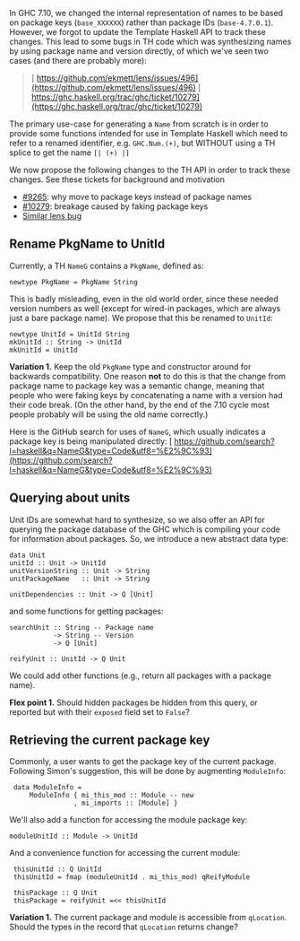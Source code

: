 
In GHC 7.10, we changed the internal representation of names to be based on package keys (`base_XXXXXX`) rather than package IDs (`base-4.7.0.1`).  However, we forgot to update the Template Haskell API to track these changes.  This lead to some bugs in TH code which was synthesizing names by using package name and version directly, of which we've seen two cases (and there are probably more):


>
>
> [
> https://github.com/ekmett/lens/issues/496](https://github.com/ekmett/lens/issues/496)
> [
> https://ghc.haskell.org/trac/ghc/ticket/10279](https://ghc.haskell.org/trac/ghc/ticket/10279)
>
>


The primary use-case for generating a `Name` from scratch is in order to provide some functions intended for use in Template Haskell which need to refer to a renamed identifier, e.g. `GHC.Num.(+)`, but WITHOUT using a TH splice to get the name `[| (+) |]`



We now propose the following changes to the TH API in order to track these changes.  See these tickets for background and motivation


- [\#9265](https://gitlab.staging.haskell.org/ghc/ghc/issues/9265): why move to package keys instead of package names
- [\#10279](https://gitlab.staging.haskell.org/ghc/ghc/issues/10279): breakage caused by faking package keys
- [ Similar lens bug](https://github.com/ekmett/lens/issues/496)

## Rename PkgName to UnitId



Currently, a TH `NameG` contains a `PkgName`, defined as:


```wiki
newtype PkgName = PkgName String
```


This is badly misleading, even in the old world order, since these needed version numbers as well (except for wired-in packages, which are always just a bare package name). We propose that this be renamed to `UnitId`:


```wiki
newtype UnitId = UnitId String
mkUnitId :: String -> UnitId
mkUnitId = UnitId
```


**Variation 1.** Keep the old `PkgName` type and constructor around for backwards compatibility.  One reason **not** to do this is that the change from package name to package key was a semantic change, meaning that people who were faking keys by concatenating a name with a version had their code break. (On the other hand, by the end of the 7.10 cycle most people probably will be using the old name correctly.)



Here is the GitHub search for uses of `NameG`, which usually indicates a package key is being manipulated directly: [
https://github.com/search?l=haskell&q=NameG&type=Code&utf8=%E2%9C%93](https://github.com/search?l=haskell&q=NameG&type=Code&utf8=%E2%9C%93)


## Querying about units



Unit IDs are somewhat hard to synthesize, so we also offer an API for querying the package database of the GHC which is compiling your code for information about packages.  So, we introduce a new abstract data type:


```wiki
data Unit
unitId :: Unit -> UnitId
unitVersionString :: Unit -> String
unitPackageName   :: Unit -> String

unitDependencies :: Unit -> Q [Unit]
```


and some functions for getting packages:


```wiki
searchUnit :: String -- Package name
           -> String -- Version
           -> Q [Unit]

reifyUnit :: UnitId -> Q Unit
```


We could add other functions (e.g., return all packages with a package name).



**Flex point 1.** Should hidden packages be hidden from this query, or reported but with their `exposed` field set to `False`?


## Retrieving the current package key



Commonly, a user wants to get the package key of the current package.  Following Simon's suggestion, this will be done by augmenting `ModuleInfo`:


```wiki
 data ModuleInfo =
     ModuleInfo { mi_this_mod :: Module -- new
                , mi_imports :: [Module] }
```


We'll also add a function for accessing the module package key:


```wiki
moduleUnitId :: Module -> UnitId
```


And a convenience function for accessing the current module:


```wiki
 thisUnitId :: Q UnitId
 thisUnitId = fmap (moduleUnitId . mi_this_mod) qReifyModule

 thisPackage :: Q Unit
 thisPackage = reifyUnit =<< thisUnitId
```


**Variation 1.** The current package and module is accessible from `qLocation`. Should the types in the record that `qLocation` returns change?


